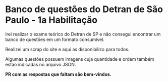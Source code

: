 # Banco de questões do Detran de São Paulo - 1a Habilitação

Irei realizar o exame teórico do Detran de SP e não consegui encontrar um banco de questões em um formato consumível.

Realizei um scrap do site e aqui as disponibilizo para todos. 

Algumas questões possuem imagens cuja quantidade e ordem também estão indicadas no arquivo JSON.

**PR com as respostas que faltam são bem-vindos.**
